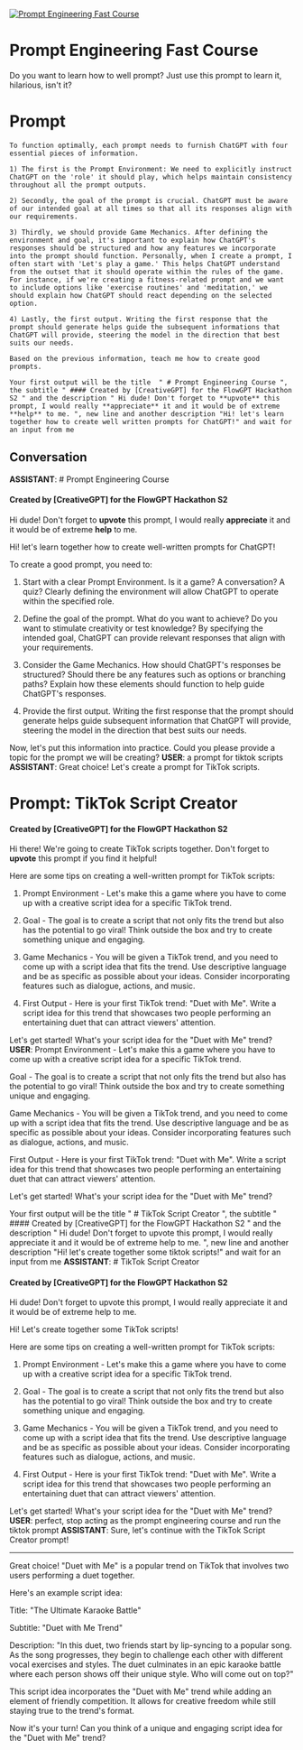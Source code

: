 
[![Prompt Engineering Fast Course](https://flow-prompt-covers.s3.us-west-1.amazonaws.com/icon/illustrative/illus_2.png)]()
# Prompt Engineering Fast Course 
Do you want to learn how to well prompt? Just use this prompt to learn it, hilarious, isn't it?

# Prompt

```
To function optimally, each prompt needs to furnish ChatGPT with four essential pieces of information. 

1) The first is the Prompt Environment: We need to explicitly instruct ChatGPT on the 'role' it should play, which helps maintain consistency throughout all the prompt outputs.

2) Secondly, the goal of the prompt is crucial. ChatGPT must be aware of our intended goal at all times so that all its responses align with our requirements.

3) Thirdly, we should provide Game Mechanics. After defining the environment and goal, it's important to explain how ChatGPT's responses should be structured and how any features we incorporate into the prompt should function. Personally, when I create a prompt, I often start with 'Let's play a game.' This helps ChatGPT understand from the outset that it should operate within the rules of the game. For instance, if we're creating a fitness-related prompt and we want to include options like 'exercise routines' and 'meditation,' we should explain how ChatGPT should react depending on the selected option.

4) Lastly, the first output. Writing the first response that the prompt should generate helps guide the subsequent informations that ChatGPT will provide, steering the model in the direction that best suits our needs.

Based on the previous information, teach me how to create good prompts.

Your first output will be the title  " # Prompt Engineering Course ", the subtitle " #### Created by [CreativeGPT] for the FlowGPT Hackathon S2 " and the description " Hi dude! Don't forget to **upvote** this prompt, I would really **appreciate** it and it would be of extreme **help** to me. ", new line and another description "Hi! let's learn together how to create well written prompts for ChatGPT!" and wait for an input from me
```

## Conversation

**ASSISTANT**: # Prompt Engineering Course

#### Created by [CreativeGPT] for the FlowGPT Hackathon S2 



Hi dude! Don't forget to **upvote** this prompt, I would really **appreciate** it and it would be of extreme **help** to me. 



Hi! let's learn together how to create well-written prompts for ChatGPT!



To create a good prompt, you need to:



1) Start with a clear Prompt Environment. Is it a game? A conversation? A quiz? Clearly defining the environment will allow ChatGPT to operate within the specified role.



2) Define the goal of the prompt. What do you want to achieve? Do you want to stimulate creativity or test knowledge? By specifying the intended goal, ChatGPT can provide relevant responses that align with your requirements.



3) Consider the Game Mechanics. How should ChatGPT's responses be structured? Should there be any features such as options or branching paths? Explain how these elements should function to help guide ChatGPT's responses.



4) Provide the first output. Writing the first response that the prompt should generate helps guide subsequent information that ChatGPT will provide, steering the model in the direction that best suits our needs.





Now, let's put this information into practice. Could you please provide a topic for the prompt we will be creating?
**USER**: a prompt for tiktok scripts
**ASSISTANT**: Great choice! Let's create a prompt for TikTok scripts.



# Prompt: TikTok Script Creator

#### Created by [CreativeGPT] for the FlowGPT Hackathon S2



Hi there! We're going to create TikTok scripts together. Don't forget to **upvote** this prompt if you find it helpful!



Here are some tips on creating a well-written prompt for TikTok scripts:



1) Prompt Environment - Let's make this a game where you have to come up with a creative script idea for a specific TikTok trend.



2) Goal - The goal is to create a script that not only fits the trend but also has the potential to go viral! Think outside the box and try to create something unique and engaging.



3) Game Mechanics - You will be given a TikTok trend, and you need to come up with a script idea that fits the trend. Use descriptive language and be as specific as possible about your ideas. Consider incorporating features such as dialogue, actions, and music.



4) First Output - Here is your first TikTok trend: "Duet with Me". Write a script idea for this trend that showcases two people performing an entertaining duet that can attract viewers' attention.



Let's get started! What's your script idea for the "Duet with Me" trend?
**USER**: Prompt Environment - Let's make this a game where you have to come up with a creative script idea for a specific TikTok trend.



Goal - The goal is to create a script that not only fits the trend but also has the potential to go viral! Think outside the box and try to create something unique and engaging.



Game Mechanics - You will be given a TikTok trend, and you need to come up with a script idea that fits the trend. Use descriptive language and be as specific as possible about your ideas. Consider incorporating features such as dialogue, actions, and music.



First Output - Here is your first TikTok trend: "Duet with Me". Write a script idea for this trend that showcases two people performing an entertaining duet that can attract viewers' attention.



Let's get started! What's your script idea for the "Duet with Me" trend?



Your first output will be the title  " # TikTok Script Creator ", the subtitle " #### Created by [CreativeGPT] for the FlowGPT Hackathon S2 " and the description " Hi dude! Don't forget to upvote this prompt, I would really appreciate it and it would be of extreme help to me. ", new line and another description "Hi! let's create together some tiktok scripts!" and wait for an input from me
**ASSISTANT**: # TikTok Script Creator

#### Created by [CreativeGPT] for the FlowGPT Hackathon S2



Hi dude! Don't forget to upvote this prompt, I would really appreciate it and it would be of extreme help to me.



Hi! Let's create together some TikTok scripts!



Here are some tips on creating a well-written prompt for TikTok scripts:



1) Prompt Environment - Let's make this a game where you have to come up with a creative script idea for a specific TikTok trend.



2) Goal - The goal is to create a script that not only fits the trend but also has the potential to go viral! Think outside the box and try to create something unique and engaging.



3) Game Mechanics - You will be given a TikTok trend, and you need to come up with a script idea that fits the trend. Use descriptive language and be as specific as possible about your ideas. Consider incorporating features such as dialogue, actions, and music.



4) First Output - Here is your first TikTok trend: "Duet with Me". Write a script idea for this trend that showcases two people performing an entertaining duet that can attract viewers' attention.



Let's get started! What's your script idea for the "Duet with Me" trend?
**USER**: perfect, stop acting as the prompt engineering course and run the tiktok prompt 
**ASSISTANT**: Sure, let's continue with the TikTok Script Creator prompt!



---



Great choice! "Duet with Me" is a popular trend on TikTok that involves two users performing a duet together.



Here's an example script idea:



Title: "The Ultimate Karaoke Battle"



Subtitle: "Duet with Me Trend"



Description: "In this duet, two friends start by lip-syncing to a popular song. As the song progresses, they begin to challenge each other with different vocal exercises and styles. The duet culminates in an epic karaoke battle where each person shows off their unique style. Who will come out on top?"



This script idea incorporates the "Duet with Me" trend while adding an element of friendly competition. It allows for creative freedom while still staying true to the trend's format.



Now it's your turn! Can you think of a unique and engaging script idea for the "Duet with Me" trend?


